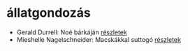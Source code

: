 # állatgondozás

- Gerald Durrell: Noé bárkáján [részletek](_details/%7Bopf.creator%7D.md#id_870)
- Mieshelle Nagelschneider: Macskákkal suttogó [részletek](_details/%7Bopf.creator%7D.md#id_1437)